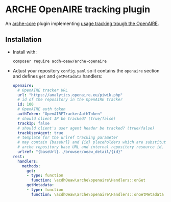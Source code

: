 # ARCHE OpenAIRE tracking plugin

An [arche-core](https://github.com/acdh-oeaw/arche-core) plugin implementing [usage tracking trough the OpenAIRE](https://openaire.github.io/usage-statistics-guidelines/service-specification/service-spec/).

## Installation

* Install with:
  ```
  composer require acdh-oeaw/arche-openaire
  ```
* Adjust your repository `config.yaml` so it contains the `openaire` section and defines `get` and `getMetadata` handlers:
  ```yaml
  openaire:
    # OpenAIRE tracker URL
    url: "https://analytics.openaire.eu/piwik.php"
    # id of the repository in the OpenAIRE tracker
    id: 100
    # OpenAIRE auth token
    authToken: "OpenAIRETrackerAuthToken"
    # should client IP be tracked? (true/false)
    trackIp: false
    # should client's user agent header be tracked? (true/false)
    trackUserAgent: true
    # template for the urlref tracking parameter
    # may contain {baseUrl} and {id} placeholders which are substituted with
    # arche repository base URL and internal repository resource id, respectively
    urlref: "{baseUrl}../browser/oeaw_detail/{id}"
  rest:
    handlers:
      methods:
        get:
        - type: function
          function: \acdhOeaw\arche\openaire\Handlers::onGet
        getMetadata:
        - type: function
          function: \acdhOeaw\arche\openaire\Handlers::onGetMetadata
  ```
